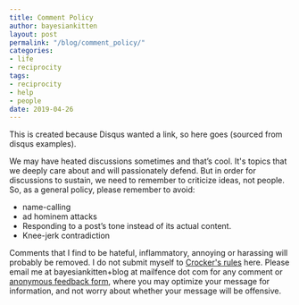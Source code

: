 ```yaml
---
title: Comment Policy
author: bayesiankitten
layout: post
permalink: "/blog/comment_policy/"
categories:
- life
- reciprocity
tags:
- reciprocity
- help
- people
date: 2019-04-26
---
```


This is created because Disqus wanted a link, so here goes (sourced from disqus examples). 

We may have heated discussions sometimes and that’s cool. It's topics that we deeply care about and will passionately defend. But in order for discussions to sustain, we need to remember to criticize ideas, not people. So, as a general policy, please remember to avoid:

 * name-calling
 * ad hominem attacks
 * Responding to a post’s tone instead of its actual content.
 * Knee-jerk contradiction

Comments that I find to be hateful, inflammatory, annoying or harassing will probably be removed. I do not submit myself to [Crocker's rules](https://wiki.lesswrong.com/wiki/Crocker%27s_rules) here. Please email me at bayesiankitten+blog at mailfence dot com for any comment or [anonymous feedback form](https://www.admonymous.co/bayesiankitten), where you may optimize your message for information, and not worry about whether your message will be offensive.
